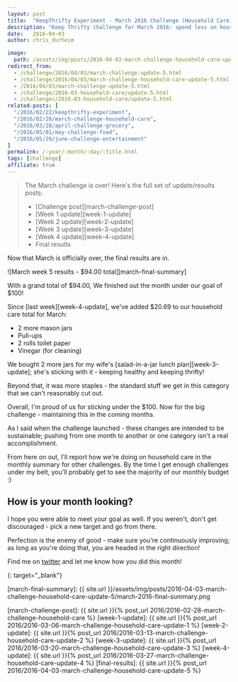 ```yaml
---
layout: post
title:  "KeepThrifty Experiment - March 2016 Challenge (Household Care) - Final Results"
description: "Keep Thrifty challenge for March 2016: spend less on household items; see our final results"
date:   2016-04-03
author: chris_durheim

image:
  path: /assets/img/posts/2016-04-03-march-challenge-household-care-update-5/kitchen-sink.jpg
redirect_from:
  - /challenge/2016/04/03/march-challenge-update-5.html
  - /challenge/2016/04/03/march-challenge-household-care-update-5.html
  - /2016/04/03/march-challenge-update-5.html
  - /challenge/2016-03-household-care/update-5.html
  - /challenges/2016-03-household-care/update-5.html
related-posts: [
  "/2016/02/22/keepthrifty-experiment",
  "/2016/02/28/march-challenge-household-care",
  "/2016/03/28/april-challenge-grocery",
  "/2016/05/01/may-challenge-food",
  "/2016/05/29/june-challenge-entertainment"
]
permalink: /:year/:month/:day/:title.html
tags: [challenge]
affiliate: true
---
```


> The March challenge is over! Here's the full set of update/results posts:
>
>   - [Challenge post][march-challenge-post]
>   - [Week 1 update][week-1-update]
>   - [Week 2 update][week-2-update]
>   - [Week 3 update][week-3-update]
>   - [Week 4 update][week-4-update]
>   - Final results

Now that March is officially over, the final results are in.

![March week 5 results - $94.00 total][march-final-summary]

With a grand total of $94.00, We finished out the month under our goal of $100!

Since [last week][week-4-update], we've added $20.69 to our household care total for March:

* 2 more mason jars
* Pull-ups
* 2 rolls toilet paper
* Vinegar (for cleaning)

We bought 2 more jars for my wife's [salad-in-a-jar lunch plan][week-3-update]; she's sticking with it - keeping healthy and keeping thrifty!

Beyond that, it was more staples - the standard stuff we get in this category that we can't reasonably cut out.

Overall, I'm proud of us for sticking under the $100.  Now for the big challenge - maintaining this in the coming months.

As I said when the challenge launched - these changes are intended to be sustainable; pushing from one month to another or one category isn't a real accomplishment.

From here on out, I'll report how we're doing on household care in the monthly summary for other challenges. By the time I get enough challenges under my belt, you'll probably get to see the majority of our monthly budget :)

## How is your month looking? #

I hope you were able to meet your goal as well. If you weren't, don't get discouraged - pick a new target and go from there.

Perfection is the enemy of good - make sure you're continuously improving; as long as you're doing that, you are headed in the right direction!

Find me on [twitter][twitter-profile] and let me know how you did this month!

[twitter-profile]: http://www.twitter.com/keepthrifty
{: target="_blank"}

[march-final-summary]: {{ site.url }}/assets/img/posts/2016-04-03-march-challenge-household-care-update-5/march-2016-final-summary.png

[march-challenge-post]: {{ site.url }}{% post_url 2016/2016-02-28-march-challenge-household-care %}
[week-1-update]: {{ site.url }}{% post_url 2016/2016-03-06-march-challenge-household-care-update-1 %}
[week-2-update]: {{ site.url }}{% post_url 2016/2016-03-13-march-challenge-household-care-update-2 %}
[week-3-update]: {{ site.url }}{% post_url 2016/2016-03-20-march-challenge-household-care-update-3 %}
[week-4-update]: {{ site.url }}{% post_url 2016/2016-03-27-march-challenge-household-care-update-4 %}
[final-results]: {{ site.url }}{% post_url 2016/2016-04-03-march-challenge-household-care-update-5 %}
